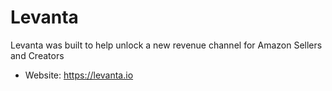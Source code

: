 # Levanta

Levanta was built to help unlock a new revenue channel for Amazon Sellers and Creators


* Website: https://levanta.io
